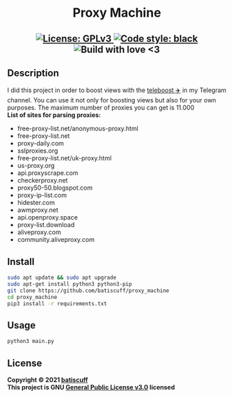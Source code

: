 <h1 align="center">Proxy Machine</h1>
<h2 align="center">
    <a href="https://github.com/batiscuff/proxy_machine/blob/master/LICENSE" target="_blank">
        <img alt="License: GPLv3" src="https://img.shields.io/badge/License-GPLv3-green.svg" />
    </a>
    <a href="https://github.com/psf/black" target="_blank">
        <img alt="Code style: black" src="https://img.shields.io/badge/code%20style-black-000000.svg" />
    </a>
    </a href="https://github.com/batiscuff/proxy_machine" target="_blank">
        <img alt="Build with love <3" src="https://img.shields.io/badge/build%20with-%F0%9F%92%9D-green" />
    </a>
</h2>

## Description
I did this project in order to boost views with the [teleboost :airplane:](https://github.com/crinny/teleboost/) in my Telegram channel. You can use it not only for boosting views but also for your own purposes. The maximum number of proxies you can get is 11.000 </br>
**List of sites for parsing proxies:**
- free-proxy-list.net/anonymous-proxy.html
- free-proxy-list.net
- proxy-daily.com
- sslproxies.org
- free-proxy-list.net/uk-proxy.html
- us-proxy.org
- api.proxyscrape.com
- checkerproxy.net
- proxy50-50.blogspot.com
- proxy-ip-list.com
- hidester.com
- awmproxy.net
- api.openproxy.space
- proxy-list.download
- aliveproxy.com
- community.aliveproxy.com


## Install 
```sh
sudo apt update && sudo apt upgrade
sudo apt-get install python3 python3-pip
git clone https://github.com/batiscuff/proxy_machine
cd proxy_machine
pip3 install -r requirements.txt
```

## Usage
```sh
python3 main.py
```

## License
**Copyright © 2021 [batiscuff](https://github.com/batiscuff)** <br />
**This project is GNU [General Public License v3.0](https://github.com/batiscuff/proxy_machine/blob/master/LICENSE) licensed**

